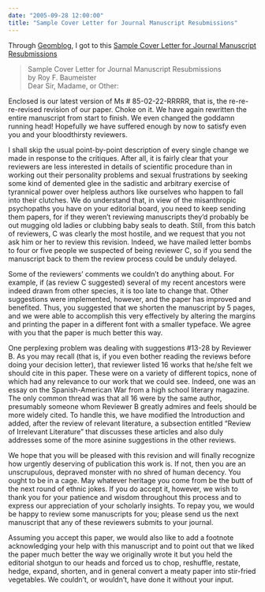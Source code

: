 ```yaml
---
date: "2005-09-28 12:00:00"
title: "Sample Cover Letter for Journal Manuscript Resubmissions"
---
```




Through [Geomblog](http://blog.geomblog.org/2005/09/responses-to-journal-referee-reports.html), I got to this [Sample Cover Letter for Journal Manuscript Resubmissions](http://w.astro.berkeley.edu/~mwhite/referee_funny.html)

> Sample Cover Letter for Journal Manuscript Resubmissions<br/>
by Roy F. Baumeister<br/>
Dear Sir, Madame, or Other:

Enclosed is our latest version of Ms # 85-02-22-RRRRR, that is, the re-re-re-revised revision of our paper. Choke on it. We have again rewritten the entire manuscript from start to finish. We even changed the goddamn running head! Hopefully we have suffered enough by now to satisfy even you and your bloodthirsty reviewers.

I shall skip the usual point-by-point description of every single change we made in response to the critiques. After all, it is fairly clear that your reviewers are less interested in details of scientific procedure than in working out their personality problems and sexual frustrations by seeking some kind of demented glee in the sadistic and arbitrary exercise of tyrannical power over helpless authors like ourselves who happen to fall into their clutches. We do understand that, in view of the misanthropic psychopaths you have on your editorial board, you need to keep sending them papers, for if they weren&rsquo;t reviewing manuscripts they&rsquo;d probably be out mugging old ladies or clubbing baby seals to death. Still, from this batch of reviewers, C was clearly the most hostile, and we request that you not ask him or her to review this revision. Indeed, we have mailed letter bombs to four or five people we suspected of being reviewer C, so if you send the manuscript back to them the review process could be unduly delayed.

Some of the reviewers&rsquo; comments we couldn&rsquo;t do anything about. For example, if (as review C suggested) several of my recent ancestors were indeed drawn from other species, it is too late to change that. Other suggestions were implemented, however, and the paper has improved and benefited. Thus, you suggested that we shorten the manuscript by 5 pages, and we were able to accomplish this very effectively by altering the margins and printing the paper in a different font with a smaller typeface. We agree with you that the paper is much better this way.

One perplexing problem was dealing with suggestions #13-28 by Reviewer B. As you may recall (that is, if you even bother reading the reviews before doing your decision letter), that reviewer listed 16 works that he/she felt we should cite in this paper. These were on a variety of different topics, none of which had any relevance to our work that we could see. Indeed, one was an essay on the Spanish-American War from a high school literary magazine. The only common thread was that all 16 were by the same author, presumably someone whom Reviewer B greatly admires and feels should be more widely cited. To handle this, we have modified the Introduction and added, after the review of relevant literature, a subsection entitled &ldquo;Review of Irrelevant Literature&rdquo; that discusses these articles and also duly addresses some of the more asinine suggestions in the other reviews.

We hope that you will be pleased with this revision and will finally recognize how urgently deserving of publication this work is. If not, then you are an unscrupulous, depraved monster with no shred of human decency. You ought to be in a cage. May whatever heritage you come from be the butt of the next round of ethnic jokes. If you do accept it, however, we wish to thank you for your patience and wisdom throughout this process and to express our appreciation of your scholarly insights. To repay you, we would be happy to review some manuscripts for you; please send us the next manuscript that any of these reviewers submits to your journal.

Assuming you accept this paper, we would also like to add a footnote acknowledging your help with this manuscript and to point out that we liked the paper much better the way we originally wrote it but you held the editorial shotgun to our heads and forced us to chop, reshuffle, restate, hedge, expand, shorten, and in general convert a meaty paper into stir-fried vegetables. We couldn&rsquo;t, or wouldn&rsquo;t, have done it without your input.


